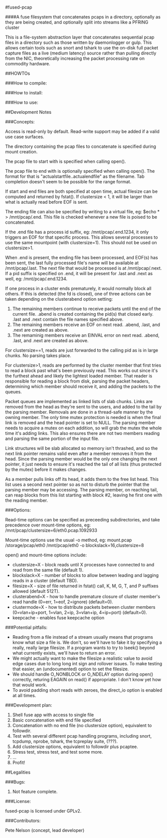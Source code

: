 #fused-pcap

####A fuse filesystem that concatenates pcaps in a directory, optionally as they are being created, and optionally split into streams like a PFRING cluster

This is a file-system abstraction layer that concatenates sequential pcap files in a directory such as those written by daemonlogger or gulp.  This allows certain tools such as snort and tshark to use the on-disk full packet capture files as a live (medium latency) source rather than pulling directly from the NIC, theoretically increasing the packet processing rate on commodity hardware.

##HOWTOs

###How to compile:

###How to install:

###How to use:

##Development Notes

###Concepts:

Access is read-only by default.  Read-write support may be added if a valid use case surfaces.

The directory containing the pcap files to concatenate is specified during mount creation.

The pcap file to start with is specified when calling open().

The pcap file to end with is optionally specified when calling open().  The format for that is "actualstartfile..actualendfile" as the filename.  Tab completion doesn't seem to be possible for the range format.

If start and end files are both specified at open time, actual filesize can be computed and returned by fstat().  If clustersize < 1, it will be larger than what is actually read before EOF is sent.

The ending file can also be specified by writing to a virtual file, eg: $echo \* > /mnt/pcap/.end.  This file is checked whenever a new file is poised to be concatenated.

If the .end file has a process id suffix, eg: /mnt/pcap/.end.1234, it only triggers an EOF for that specific process.  This allows several processes to use the same mountpoint (with clustersize=1).  This should not be used on clustersize>1.

When .end is present, the ending file has been processed, and EOF(s) has been sent, the last fully processed file's name will be available at /mnt/pcap/.last.  The next file that would be processed is at /mnt/pcap/.next. If a pid suffix is specified on .end, it will be present for .last and .next as well, eg: /mnt/pcap/.end.1234.

If one process in a cluster ends prematurely, it would normally block all others.  If this is detected (the fd is closed), one of three actions can be taken depending on the clusterabend option setting: 

1. The remaining members continue to receive packets until the end of the current file.  .abend is created containing the pid(s) that closed early.  .last and .next contain the file names specified above.
2. The remaining members receive an EOF on next read.  .abend, .last, and .next are created as above.
3. The remaminig members receive an EINVAL error on next read.  .abend, .last, and .next are created as above.

For clustersize==1, reads are just forwarded to the calling pid as is in large chunks.  No parsing takes place.

For clustersize>1, reads are performed by the cluster member that first tries to read a block past what's been previously read.  This works out since it's the furthest ahead and likely the lightest loaded member.  That reader is responsible for reading a block from disk, parsing the packet headers, determining which member should receive it, and adding the packets to the queues.

Packet queues are implemented as linked lists of slab chunks.  Links are removed from the head as they're sent to the users, and added to the tail by the parsing member.  Removals are done in a thread-safe manner by the owning member.  The only time mutex protection is needed is when the final link is removed and the head pointer is set to NULL.  The parsing member needs to acquire a mutex on each addition, so will grab the mutex the whole time it's adding links.  This also ensures there are not two members reading and parsing the same portion of the input file.

Link structures will be slab allocated so memory isn't thrashed, and so the next link pointer remains valid even after a member removes it from the head.  Since the parsing member would be the only one changing the next pointer, it just needs to ensure it's reached the tail of all lists (thus protected by the mutex) before it makes changes.

As a member pulls links off its head, it adds them to the free list head.  This list uses a second next pointer so as not to disturb the pointer that the parsing member may be accessing.  The parsing member, on reaching tail, can reap blocks from this list starting with block #2, leaving he first one with the reading member.

###Options:

Read-time options can be specified as preceeding subdirectories, and take precedence over mount-time options, eg: /mnt/pcap/clustersize=6/eth0.pcap.1092933

Mount-time options use the usual -o method, eg: mount.pcap /storage/pcap/eth0 /mnt/pcap/eth0 -o blockslack=16,clustersize=8

open() and mount-time options include:

* clustersize=X - block reads until X processes have connected to and read from the same file (default 1).
* blockslack=X - number of blocks to allow between leading and lagging reads in a cluster (default TBD).
* filesize=X - size of file returned in fstat() call, K, M, G, T, and P suffixes allowed (default 512T).
* clusterabend=X - how to handle premature closure of cluster member's read handle (0=err, 1=eof, 2=ignore) (default=0).
* clustermode=X - how to distribute packets between cluster members (0=vlan+ip+port, 1=vlan, 2=ip, 3=vlan+ip, 4=ip+port) (default=0).
* keepcache - enables fuse keepcache option

###Potential pitfalls:

* Reading from a file instead of a stream usually means that programs know what size a file is.  We don't, so we'll have to fake it by specifying a really, really large filesize.  If a program wants to try to lseek() beyond what currently exists, we'll have to return an error.
* We might actually want to make the filesize a realistic value to avoid edge cases due to long long int sign and rollover issues.  To make testing that easier, an (undocumented) option to set the filesize.
* We should handle O_NONBLOCK or O_NDELAY option during open() correctly, returing EAGAIN on read() if appropriate.  I don't know yet how that would work.
* To avoid padding short reads with zeroes, the direct_io option is enabled at all times.

###Development plan:

1. Shell fuse app with access to single file
2. Basic concatenation with end file specified
3. Concatenation with no end file (no clustersize option), equivalent to followdir.
4. Test with several different pcap handling programs, including snort, tcpdump, nprobe, tshark, the tcpreplay suite, (???).
5. Add clustersize options, equivalent to followdir plus pcaptee.
6. Stress test, stress test, and test some more.
7. ...
8. Profit!

##Legalities

###Bugs:

1. Not feature complete.

###License:

fused-pcap is licensed under GPLv2.

###Contributors:

Pete Nelson (concept, lead developer)


